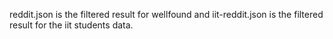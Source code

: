 reddit.json is the filtered result for wellfound and iit-reddit.json is the filtered result for the iit students data.
